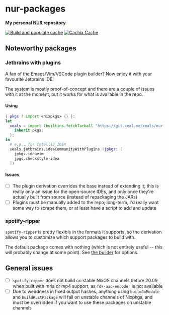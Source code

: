 # nur-packages

**My personal [NUR](https://github.com/nix-community/NUR) repository**

[![Build and populate cache](https://github.com/xeals/nur-packages/workflows/Build%20and%20populate%20cache/badge.svg)](https://github.com/xeals/nur-packages/actions) [![Cachix Cache](https://img.shields.io/badge/cachix-xeals-blue.svg)](https://xeals.cachix.org)

## Noteworthy packages

### Jetbrains with plugins

A fan of the Emacs/Vim/VSCode plugin builder? Now enjoy it with your favourite Jetbrains IDE!

The system is mostly proof-of-concept and there are a couple of issues with it at the moment, but it works for what is available in the repo.

#### Using

```nix
{ pkgs ? import <nixpkgs> {} }:
let
  xeals = import (builtins.fetchTarball "https://git.xeal.me/xeals/nur-packages/archive/master.tar.gz") {
    inherit pkgs;
  };
in
  # e.g., for IntelliJ IDEA
  xeals.jetbrains.ideaCommunityWithPlugins (jpkgs: [
    jpkgs.ideavim
    jpgs.checkstyle-idea
  ])
```

#### Issues

- [ ] The plugin derivation overrides the base instead of extending it; this is really only an issue for the open-source IDEs, and only once they're actually built from source (instead of repackaging the JARs)
- [ ] Plugins must be manually added to the repo; long-term, I'd really want some way to scrape them, or at least have a script to add and update

### spotify-ripper

`spotify-ripper` is pretty flexible in the formats it supports, so the derivation allows you to customize which support packages to build with.

The default package comes with nothing (which is not entirely useful -- this will probably change at some point). See [the builder](./pkgs/tools/misc/spotify-ripper/default.nix) for options.

## General issues

- [ ] `spotify-ripper` does not build on stable NixOS channels before 20.09 when built with m4a or mp4 support, as `fdk-aac-encoder` is not available
- [ ] Due to weirdness in fixed output hashes, anything using `buildGoModule` and `buildRustPackage` will fail on unstable channels of Nixpkgs, and must be overridden if you want to use these packages on unstable channels
